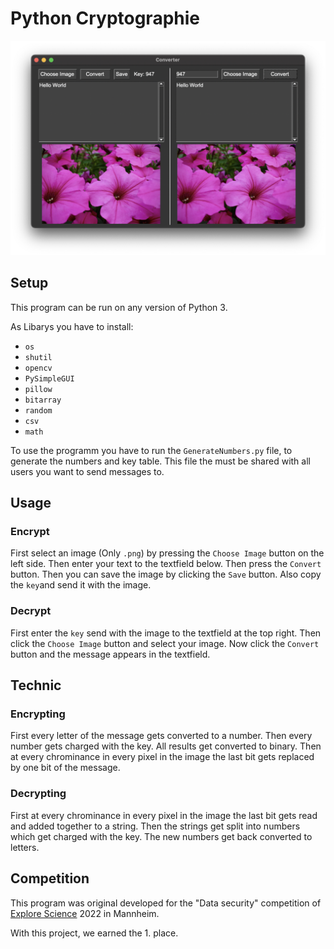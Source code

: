 # Python Cryptographie

![ExampleImage](ExampleImage.png)

## Setup

This program can be run on any version of Python 3.

As Libarys you have to install:
* ``` os ```
* ``` shutil ```
* ``` opencv ```
* ``` PySimpleGUI ```
* ``` pillow ```
* ``` bitarray ```
* ``` random ```
* ``` csv ```
* ``` math ```

To use the programm you have to run the ```GenerateNumbers.py``` file, to generate the numbers and key table. This file the must be shared with all users you want to send messages to.

## Usage

### Encrypt

First select an image (Only ```.png```) by pressing the ```Choose Image``` button on the left side. Then enter your text to the textfield below. Then press the ```Convert``` button. Then you can save the image by clicking the ```Save``` button. Also copy the ```key```and send it with the image.

### Decrypt

First enter the ```key``` send with the image to the textfield at the top right. Then click the ```Choose Image``` button and select your image. Now click the ```Convert``` button and the message appears in the textfield.

## Technic

### Encrypting

First every letter of the message gets converted to a number. Then every number gets charged with the key. All results get converted to binary. Then at every chrominance in every pixel in the image the last bit gets replaced by one bit of the message.

### Decrypting

First at every chrominance in every pixel in the image the last bit gets read and added together to a string. Then the strings get split into numbers which get charged with the key. The new numbers get back converted to letters.

## Competition

This program was original developed for the "Data security" competition of [Explore Science](http://explore-science.info) 2022 in Mannheim.

With this project, we earned the 1. place.
